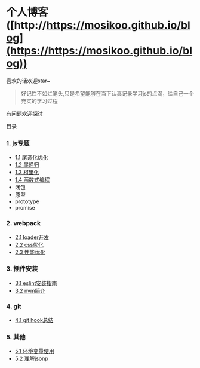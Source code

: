 # 个人博客([http://https://mosikoo.github.io/blog](https://https://mosikoo.github.io/blog))

喜欢的话欢迎star~

> 好记性不如烂笔头,只是希望能够在当下认真记录学习js的点滴，给自己一个充实的学习过程

[有问题欢迎探讨](https://github.com/mosikoo/blog/issues)

目录

### 1. js专题
  * [1.1 尾调化优化](https://mosikoo.github.io/blog/js#尾调化优化)
  * [1.2 尾递归](https://mosikoo.github.io/blog/js#尾递归)
  * [1.3 柯里化](https://mosikoo.github.io/blog/js#函数柯里化)
  * [1.4 函数式编程](https://mosikoo.github.io/blog/js#函数式编程)
  * 闭包
  * 原型
  * prototype
  * promise

### 2. webpack

* [2.1 loader开发]()
* [2.2 css优化]()
* [2.3 性能优化]()

### 3. 插件安装

* [3.1 eslint安装指南](https://mosikoo.github.io/blog/plugins/eslint)
* [3.2 nvm简介]()

### 4. git
* [4.1 git hook总结](https://mosikoo.github.io/blog/git)

### 5. 其他
* [5.1 环境变量使用](https://mosikoo.github.io/blog/others/path)
* [5.2 理解jsonp](https://mosikoo.github.io/blog/others/jsonp)
